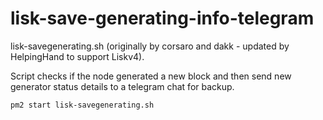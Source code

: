 # lisk-save-generating-info-telegram

lisk-savegenerating.sh (originally by corsaro and dakk - updated by HelpingHand to support Liskv4).

Script checks if the node generated a new block and then send new generator status details to a telegram chat for backup.

```pm2 start lisk-savegenerating.sh```
